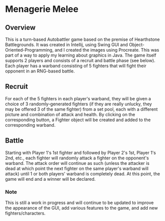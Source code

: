 # Menagerie Melee

## Overview

This is a turn-based Autobattler game based on the premise of Hearthstone Battlegrounds. It was created in Intellij, using Swing GUI and Object-Oriented-Programming, and I created the images using Procreate. This was part of a way to apply my learning about graphics in Java. The game itself supports 2 players and consists of a recruit and battle phase (see below). Each player has a warband consisting of 5 fighters that will fight their opponent in an RNG-based battle.

## Recruit

For each of the 5 fighters in each player's warband, they will be given a choice of 3 randomly-generated fighters (if they are really unlucky, they may be offered 3 of the same fighter) from a set pool, each with a different picture and combination of attack and health. By clicking on the corresponding button, a Fighter object will be created and added to the corresponding warband. 

## Battle

Starting with Player 1's 1st fighter and followed by Player 2's 1st, Player 1's 2nd, etc., each fighter will randomly attack a fighter on the opponent's warband. The attack order will continue as such (unless the attacker is dead at which point the next fighter on the same player's warband will attack) until 1 or both players' warband is completely dead. At this point, the game will end and a winner will be declared.

### Note

This is still a work in progress and will continue to be updated to improve the appearance of the GUI, add various features to the game, and add new fighters/characters. 
